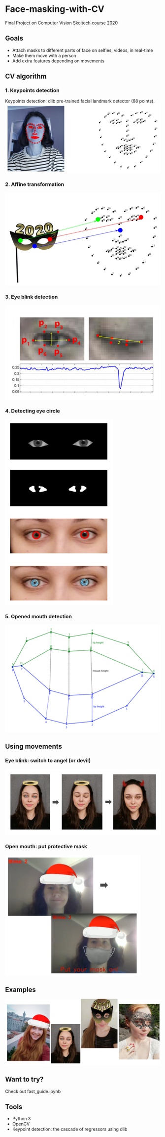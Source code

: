 # Face-masking-with-CV
Final Project on Computer Vision Skoltech course 2020

## Goals
* Attach masks to different parts of face on selfies, videos, in real-time
* Make them move with a person
* Add extra features depending on movements

## CV algorithm

### 1. Keypoints detection
Keypoints detection: dlib pre-trained facial landmark detector (68 points).
![step_1](./images/1.PNG)

### 2. Affine transformation
![step_2](./images/2.PNG)

### 3. Eye blink detection
![step_3](./images/3.PNG)

### 4. Detecting eye circle
![step_4](./images/4.PNG)

### 5. Opened mouth detection
![step_5](./images/5.PNG)

## Using movements

### Eye blink: switch to angel (or devil)
![step_6](./images/6.PNG)

### Open mouth: put protective mask
![step_7](./images/7.PNG)

## Examples
![step_8](./images/8.PNG)

## Want to try?
Check out fast_guide.ipynb

## Tools
* Python 3
* OpenCV
* Keypoint detection: the cascade of regressors using dlib


